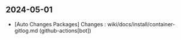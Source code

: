 
## 2024-05-01
 * [Auto Changes Packages] Changes : wiki/docs/install/container-gitlog.md (github-actions[bot])

